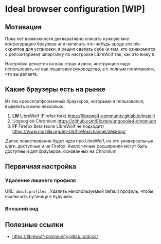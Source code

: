 # Ideal browser configuration [WIP]

## Мотивация

Пока нет возможности декларативно описать нужную мне конфигурацию браузера или написать что-нибудь вроде ansible-скриптов для установки, я решил сделать себе (и тем, кто ознакомится с репозиторием) шпаргалку по настройке LibreWolf так, как это вижу я.

Настройка делается на ваш страх и риск, инструкцию надо использовать не как пошаговое руководство, а с полным пониманием, что вы делаете.

## Какие браузеры есть на рынке

Из тех кроссплатформенных браузеров, которыми я пользовался, выделить можно несколько:

1. **LW** LibreWolf (Firefox fork) <https://librewolf-community.gitlab.io/install/>
2. Ungoogled Chromium <https://github.com/Eloston/ungoogled-chromium>
3. **FF** Firefox Beta (если LibreWolf не подходит) <https://www.mozilla.org/en-US/firefox/channel/desktop/>

Далее повествование будет идти про LibreWolf, но это универсальные шаги, доступные и на Firefox. Аналогичные расширения могут быть доступны и для браузеров, основанных на Chromium.

## Первичная настройка

### Удаление лишнего профиля

URL: `about:profiles` . Удалить неиспользуемый default профиль, чтобы исключить путаницу в будущем.

### Внешний вид


## Полезные ссылки

-  <https://librewolf-community.gitlab.io/docs/>
